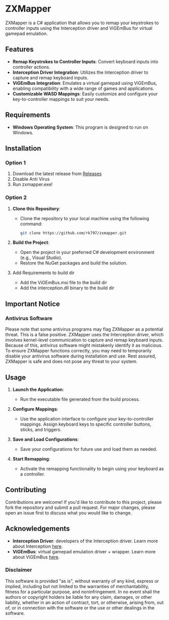 # ZXMapper

ZXMapper is a C# application that allows you to remap your keystrokes to controller inputs using the Interception driver and ViGEmBus for virtual gamepad emulation.

## Features

- **Remap Keystrokes to Controller Inputs**: Convert keyboard inputs into controller actions.
- **Interception Driver Integration**: Utilizes the Interception driver to capture and remap keyboard inputs.
- **ViGEmBus Integration**: Emulates a virtual gamepad using ViGEmBus, enabling compatibility with a wide range of games and applications.
- **Customizable WASD Mappings**: Easily customize and configure your key-to-controller mappings to suit your needs.

## Requirements

- **Windows Operating System**: This program is designed to run on Windows.

## Installation
### Option 1
1. Download the latest release from [Releases](https://github.com/rk797/zxmapper/releases)
2. Disable Anti Virus
3. Run zxmapper.exe!

### Option 2
1. **Clone this Repository**:
    - Clone the repository to your local machine using the following command:
      ```sh
      git clone https://github.com/rk797/zxmapper.git
      ```

2. **Build the Project**:
    - Open the project in your preferred C# development environment (e.g., Visual Studio).
    - Restore the NuGet packages and build the solution.
3. Add Requirements to build dir
    - Add the ViGEmBus.msi file to the build dir
    - Add the interception.dll binary to the build dir
   
## Important Notice

### Antivirus Software

Please note that some antivirus programs may flag ZXMapper as a potential threat. This is a false positive. ZXMapper uses the Interception driver, which involves kernel-level communication to capture and remap keyboard inputs. Because of this, antivirus software might mistakenly identify it as malicious. To ensure ZXMapper functions correctly, you may need to temporarily disable your antivirus software during installation and use. Rest assured, ZXMapper is safe and does not pose any threat to your system.

## Usage

1. **Launch the Application**:
    - Run the executable file generated from the build process.

2. **Configure Mappings**:
    - Use the application interface to configure your key-to-controller mappings. Assign keyboard keys to specific controller buttons, sticks, and triggers.

3. **Save and Load Configurations**:
    - Save your configurations for future use and load them as needed.

4. **Start Remapping**:
    - Activate the remapping functionality to begin using your keyboard as a controller.

## Contributing

Contributions are welcome! If you'd like to contribute to this project, please fork the repository and submit a pull request. For major changes, please open an issue first to discuss what you would like to change.


## Acknowledgements

- **Interception Driver**: developers of the Interception driver. Learn more about Interception [here](https://github.com/oblitum/Interception).
- **ViGEmBus**: virtual gamepad emulation driver + wrapper. Learn more about ViGEmBus [here](https://vigem.org/projects/ViGEm/).


### Disclaimer

This software is provided "as is", without warranty of any kind, express or implied, including but not limited to the warranties of merchantability, fitness for a particular purpose, and noninfringement. In no event shall the authors or copyright holders be liable for any claim, damages, or other liability, whether in an action of contract, tort, or otherwise, arising from, out of, or in connection with the software or the use or other dealings in the software.

